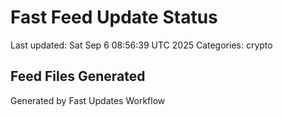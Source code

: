 # Fast Feed Update Status
Last updated: Sat Sep  6 08:56:39 UTC 2025
Categories: crypto

## Feed Files Generated

Generated by Fast Updates Workflow
